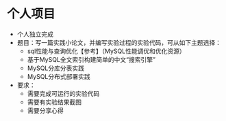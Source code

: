 个人项目
========
- 个人独立完成
- 题目：写一篇实践小论文，并编写实验过程的实验代码，可从如下主题选择：
	- sql性能与查询优化【参考】（MySQL性能调优和优化资源）
	- 基于MySQL全文索引构建简单的中文“搜索引擎”
	- MySQL分库分表实践
	- MySQL分布式部署实践
- 要求：
	- 需要完成可运行的实验代码
	- 需要有实验结果截图
	- 需要分享心得
